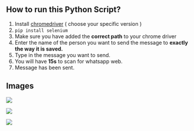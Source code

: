 ## How to run this Python Script?

1. Install [chromedriver](https://chromedriver.storage.googleapis.com/index.html?path=2.25/) ( choose your specific version )
2. `pip install selenium`
3. Make sure you have added the **correct path** to your chrome driver
4. Enter the name of the person you want to send the message to **exactly the way it is saved.**
5. Type in the message you want to send.
6. You will have **15s** to scan for whatsapp web.
7. Message has been sent.

## Images

![](https://i.postimg.cc/GhdJkWfR/Enter-The-Name-Message.png)

![](https://i.postimg.cc/4NPvw8C9/Run-The-Program.png)

![](https://i.postimg.cc/8zCRYhDn/Message-Is-Sent.jpg)
